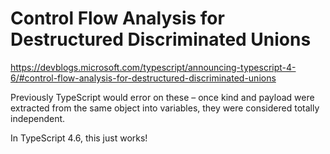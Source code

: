 # Control Flow Analysis for Destructured Discriminated Unions

https://devblogs.microsoft.com/typescript/announcing-typescript-4-6/#control-flow-analysis-for-destructured-discriminated-unions

Previously TypeScript would error on these – once kind and payload were extracted from the same object into variables, they were considered totally independent.

In TypeScript 4.6, this just works!

